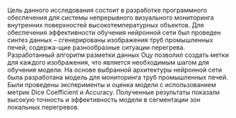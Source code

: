 Цель данного исследования состоит в разработке программного обеспечения для системы непрерывного визуального мониторинга внутренних поверхностей высокотемпературных объектов.
Для обеспечения эффективности обучения нейронной сети был проведен синтез данных – сгенерированы изображения труб промышленных печей, содержа-щие разнообразные ситуации перегрева. Разработанный алгоритм разметки данных Оцу позволил создать метки для каждого изображения, что является необходимым шагом для обучения модели.
На основе выбранной архитектуры нейронной сети была разработана модель для мониторинга труб промышленных печей. Были проведены эксперименты и оценка модели с использованием метрик Dice Coefficient и Accuracy. Полученные результаты показали высокую точность и эффективность модели в сегментации зон локальных перегревов.
